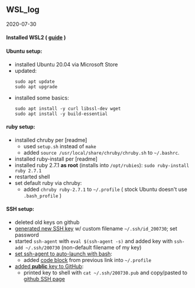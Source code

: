 ## WSL_log

2020-07-30
#### Installed WSL2 ( [guide](https://docs.microsoft.com/en-us/windows/wsl/install-win10) )
#### Ubuntu setup:
- installed Ubuntu 20.04 via Microsoft Store
- updated:
  ```
  sudo apt update
  sudo apt upgrade
  ```
- installed some basics:
  ```
  sudo apt install -y curl libssl-dev wget
  sudo apt install -y build-essential
  ```
#### ruby setup:
- installed chruby per [readme]
  - used `setup.sh` instead of `make`
  - added `source /usr/local/share/chruby/chruby.sh` to `~/.bashrc`.
- installed ruby-install per [readme]
- installed ruby 2.7.1 __as root__ (installs into `/opt/rubies`):
  `sudo ruby-install ruby 2.7.1`
- restarted shell
- set default ruby via chruby:
  - added `chruby ruby-2.7.1` to `~/.profile` ( stock Ubuntu doesn't use `.bash_profile` )
#### SSH setup:
- deleted old keys on github
- [generated new SSH key](https://docs.github.com/en/github/authenticating-to-github/generating-a-new-ssh-key-and-adding-it-to-the-ssh-agent) w/ custom filename `~/.ssh/id_200730`; set password
- started `ssh-agent` with `eval $(ssh-agent -s)` and added key with `ssh-add ~/.ssh/200730` (non-default filename of my key)
- [set ssh-agent to auto-launch with bash](https://docs.github.com/en/github/authenticating-to-github/working-with-ssh-key-passphrases):
  - added [code block](https://docs.github.com/en/github/authenticating-to-github/working-with-ssh-key-passphrases#auto-launching-ssh-agent-on-git-for-windows) from previous link into `~/.profile`
- [added __public__ key to GitHub](https://docs.github.com/en/github/authenticating-to-github/adding-a-new-ssh-key-to-your-github-account):
  - printed key to shell with `cat ~/.ssh/200730.pub` and copy/pasted to [github SSH page](https://github.com/settings/keys)
